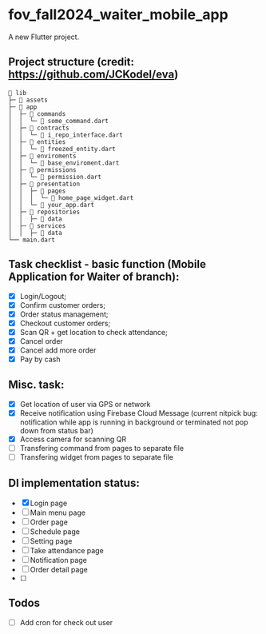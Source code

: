 # fov_fall2024_waiter_mobile_app

A new Flutter project.

## Project structure (credit: https://github.com/JCKodel/eva)
```
📁 lib
├─ 📁 assets
├─ 📁 app
│  ├─ 📁 commands
│  │  └─ 📄 some_command.dart
│  ├─ 📁 contracts
│  │  └─ 📄 i_repo_interface.dart
│  ├─ 📁 entities
│  │  └─ 📄 freezed_entity.dart
│  ├─ 📁 enviroments
│  │  └─ 📄 base_enviroment.dart
│  ├─ 📁 permissions
│  │  └─ 📄 permission.dart
│  ├─ 📁 presentation
│  │  ├─ 📁 pages
│  │  │  └─ 📄 home_page_widget.dart
│  │  └─ 📄 your_app.dart
│  ├─ 📁 repositories
│  │  ├─ 📁 data
│  ├─ 📁 services
│  │  ├─ 📁 data
└── main.dart
```
## Task checklist - basic function (Mobile Application for Waiter of branch):
 - [X]	Login/Logout;
 - [X]	Confirm customer orders;
 - [X]	Order status management;
 - [X]	Checkout customer orders;
 - [X]	Scan QR + get location to check attendance;
 - [X]	Cancel order
 - [X]	Cancel add more order
 - [X]	Pay by cash

## Misc. task:
 - [X]	Get location of user via GPS or network
 - [X]	Receive notification using Firebase Cloud Message (current nitpick bug: notification while app is running in background or terminated not pop down from status bar)
 - [X]	Access camera for scanning QR
 - [ ]  Transfering command from pages to separate file
 - [ ]  Transfering widget from pages to separate file

## DI implementation status:
 - [X]	Login page
 - [ ]	Main menu page
 - [ ]	Order page
 - [ ]	Schedule page
 - [ ]	Setting page
 - [ ]	Take attendance page
 - [ ]	Notification page
 - [ ]	Order detail page
 - [ ]	

## Todos
 - [ ]  Add cron for check out user